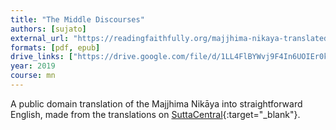 ```yaml
---
title: "The Middle Discourses"
authors: [sujato]
external_url: "https://readingfaithfully.org/majjhima-nikaya-translated-by-bhikkhu-sujato-free-epub-kindle-pdf/"
formats: [pdf, epub]
drive_links: ["https://drive.google.com/file/d/1LL4FlBYWvj9F4In6UOIEr0k4bFE520Ns/view?usp=drivesdk", "https://drive.google.com/file/d/1dCPdDVEKOiJRE06PjfDxGFkloekivj75/view?usp=drivesdk"]
year: 2019
course: mn
---
```


A public domain translation of the Majjhima Nikāya into straightforward English, made from the translations on [SuttaCentral](https://suttacentral.net/mn){:target="_blank"}.
